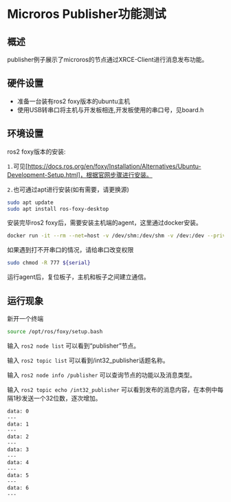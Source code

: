# Microros Publisher功能测试

## 概述

publisher例子展示了microros的节点通过XRCE-Client进行消息发布功能。

## 硬件设置

- 准备一台装有ros2 foxy版本的ubuntu主机
- 使用USB转串口将主机与开发板相连,开发板使用的串口号，见board.h

## 环境设置
ros2 foxy版本的安装:

`1.`可见[https://docs.ros.org/en/foxy/Installation/Alternatives/Ubuntu-Development-Setup.html]，根据官网步骤进行安装。

`2.`也可通过apt进行安装(如有需要，请更换源)
```bash
sudo apt update
sudo apt install ros-foxy-desktop
```
安装完毕ros2 foxy后，需要安装主机端的agent，这里通过docker安装。
```bash
docker run -it --rm --net=host -v /dev/shm:/dev/shm -v /dev:/dev --privileged microros/micro-ros-agent:foxy serial --dev ${serial}
```
如果遇到打不开串口的情况，请给串口改变权限
```bash
sudo chmod -R 777 ${serial}
```
运行agent后，复位板子，主机和板子之间建立通信。

## 运行现象
新开一个终端
```bash
source /opt/ros/foxy/setup.bash
```
输入
  `ros2 node list`
可以看到“publisher”节点。

输入
  `ros2 topic list`
可以看到/int32_publisher话题名称。

输入
  `ros2 node info /publisher`
可以查询节点的功能以及消息类型。

输入
  `ros2 topic echo /int32_publisher`
可以看到发布的消息内容，在本例中每隔1秒发送一个32位数，逐次增加。
```bash
data: 0
---
data: 1
---
data: 2
---
data: 3
---
data: 4
---
data: 5
---
data: 6
---
```